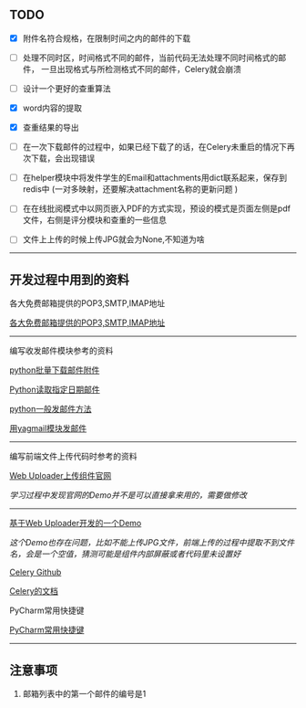 ## TODO
-[x] 附件名符合规格，在限制时间之内的邮件的下载

-[ ] 处理不同时区，时间格式不同的邮件，当前代码无法处理不同时间格式的邮件，
一旦出现格式与所检测格式不同的邮件，Celery就会崩溃

-[ ] 设计一个更好的查重算法

-[x] word内容的提取

-[x] 查重结果的导出

-[ ] 在一次下载邮件的过程中，如果已经下载了的话，在Celery未重启的情况下再次下载，会出现错误

-[ ] 在helper模块中将发件学生的Email和attachments用dict联系起来，保存到redis中
    (一对多映射，还要解决attachment名称的更新问题 )
-[ ] 在在线批阅模式中以网页嵌入PDF的方式实现，预设的模式是页面左侧是pdf文件，右侧是评分模块和查重的一些信息
-[ ] 文件上上传的时候上传JPG就会为None,不知道为啥

---

## 开发过程中用到的资料
各大免费邮箱提供的POP3,SMTP,IMAP地址

[各大免费邮箱提供的POP3,SMTP,IMAP地址](http://www.itmayun.com/it/files/1/article/269895007599415/1.html)

---

编写收发邮件模块参考的资料

[python批量下载邮件附件](https://blog.csdn.net/ghostresur/article/details/81875574)

[Python读取指定日期邮件](https://blog.csdn.net/tcl415829566/article/details/78481932)

[python一般发邮件方法](https://www.cnblogs.com/fnng/p/7967213.html)

[用yagmail模块发邮件](https://www.cnblogs.com/bendouyao/p/9077689.html)

---

编写前端文件上传代码时参考的资料

[Web Uploader上传组件官网](http://fex.baidu.com/webuploader/)

*学习过程中发现官网的Demo并不是可以直接拿来用的，需要做修改*

---
[基于Web Uploader开发的一个Demo](https://github.com/jinixin/upload-demo)

*这个Demo也存在问题，比如不能上传JPG文件，前端上传的过程中提取不到文件名，会是一个空值，猜测可能是组件内部屏蔽或者代码里未设置好*

[Celery Github](https://github.com/celery/celery)

[Celery的文档](http://docs.celeryproject.org/en/master/index.html)


PyCharm常用快捷键

[PyCharm常用快捷键](https://blog.csdn.net/fighter_yy/article/details/40860949)

---
## 注意事项
1. 邮箱列表中的第一个邮件的编号是1